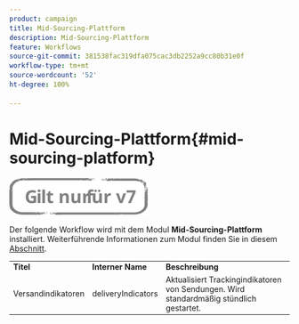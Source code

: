 ```yaml
---
product: campaign
title: Mid-Sourcing-Plattform
description: Mid-Sourcing-Plattform
feature: Workflows
source-git-commit: 381538fac319dfa075cac3db2252a9cc80b31e0f
workflow-type: tm+mt
source-wordcount: '52'
ht-degree: 100%

---
```



# Mid-Sourcing-Plattform{#mid-sourcing-platform}

![](../../assets/v7-only.svg)

Der folgende Workflow wird mit dem Modul **Mid-Sourcing-Plattform** installiert. Weiterführende Informationen zum Modul finden Sie in diesem [Abschnitt](../../installation/using/mid-sourcing-deployment.md).

<table> 
 <tbody> 
  <tr> 
   <td> <strong>Titel</strong><br /> </td> 
   <td> <strong>Interner Name</strong><br /> </td> 
   <td> <strong>Beschreibung</strong><br /> </td> 
  </tr> 
  <tr> 
   <td> <span class="uicontrol">Versandindikatoren</span> <br /> </td> 
   <td> <span class="uicontrol">deliveryIndicators</span> <br /> </td> 
   <td> Aktualisiert Trackingindikatoren von Sendungen. Wird standardmäßig stündlich gestartet.<br /> </td> 
  </tr> 
 </tbody> 
</table>

